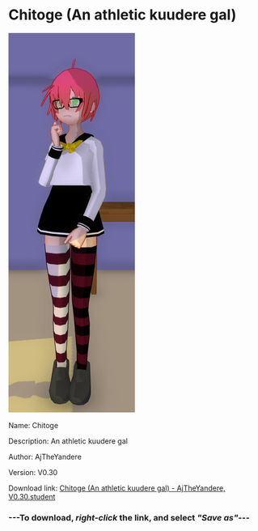 # Chitoge (An athletic kuudere gal)

<img src = "https://raw.githubusercontent.com/Arbiter1223/Daigaku-Gurashi-Custom-Students/master/Students/Files/Chitoge%20(An%20athletic%20kuudere%20gal).png">

Name: Chitoge

Description: An athletic kuudere gal

Author: AjTheYandere

Version: V0.30

Download link: <a href="https://raw.githubusercontent.com/Arbiter1223/Daigaku-Gurashi-Custom-Students/master/Students/Files/Chitoge%20(An%20athletic%20kuudere%20gal)%20-%20AjTheYandere%2C%20V0.30.student">Chitoge (An athletic kuudere gal) - AjTheYandere, V0.30.student</a>

### ---**To download, _right-click_ the link, and select _"Save as"_**---

